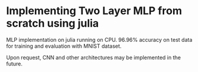 # Implementing Two Layer MLP from scratch using julia
MLP implementation on julia running on CPU.
96.96% accuracy on test data for training and evaluation with MNIST dataset.


Upon request, CNN and other architectures may be implemented in the future.